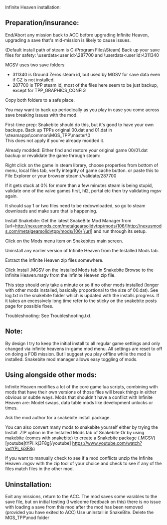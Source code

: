 Infinite Heaven installation:

Preparation/insurance:
------------------------------
End/Abort any mission back to ACC before upgrading Infinite Heaven, upgrading a save that's mid-mission is likely to cause issues.

(Default install path of steam is C:\Program Files\Steam)
Back up your save files for safety:
<steam path>\userdata\<user id>\287700 and
<steam path>\userdata\<user id>\311340

MGSV uses two save folders
- 311340 is Ground Zeros steam id, but used by MGSV for save data even if GZ is not installed.
- 287700 is TPP steam id, most of the files here seem to be just backup, except for TPP_GRAPHICS_CONFIG

Copy both folders to a safe place.

You may want to back up periodically as you play in case you come across save breaking issues with the mod.

First-time prep:
Snakebite should do this, but it's good to have your own backups.
Back up TPPs original 00.dat and 01.dat in
<steam path>\steamapps\common\MGS_TPP\master\0\
This does not apply if you've already modded it.

Already modded:
Either find and restore your original game 00/01.dat backup or revalidate the game through steam:

Right click on the game in steam library, choose properties from bottom of menu, local files tab, verify integrity of game cache button.
or paste this to File Explorer or your browser steam://validate/287700

If it gets stuck at 0% for more than a few minutes steam is being stupid, validate one of the valve games first, hl2, portal etc then try validating mgsv again.

It should say 1 or two files need to be redownloaded, so go to steam downloads and make sure that is happening.

Install Snakebite:
Get the latest SnakeBite Mod Manager from 
[url=http://nexusmods.com/metalgearsolidvtpp/mods/106/]http://nexusmods.com/metalgearsolidvtpp/mods/106/[/url]
and run through its setup.

Click on the Mods menu item on Snakebites main screen.

Uninstall any earlier version of Infinite Heaven from the Installed Mods tab.

Extract the Infinite Heaven zip files somewhere.

Click Install .MGSV on the Installed Mods tab in Snakebite
Browse to the Infinite Heaven.msgv from the Infinite Heaven zip file.

This step should only take a minute or so if no other mods installed (longer with other mods installed, basically proportional to the size of 00.dat).
See log.txt in the snakebite folder which is updated with the installs progress.
If it takes an excessively long time refer to the sticky on the snakebite posts page for possible fixes.

Troubleshooting: See Troubleshooting.txt.

Note:
------------------------------
By design I try to keep the initial install to all regular game settings and only changed via infinite heavens in-game mod menu.
All settings are reset to off on doing a FOB mission. But I suggest you play offline while the mod is installed. Snakebite mod manager allows easy toggling of mods.

Using alongside other mods:
------------------------------
Infinite Heaven modifies a lot of the core game lua scripts, combining with mods that have their own versions of those files will break things in either obvious or subtle ways.
Mods that shouldn't have a conflict with Infinite Heaven are: Model swaps, data table mods like development unlocks or times.

Ask the mod author for a snakebite install package.

You can also convert many mods to snakebite yourself either by trying the Install .ZIP option in the Installed Mods tab of Snakebite
Or by using makebite (comes with snakebite) to create a Snakebite package (.MGSV)
[youtube]tYPi_kj3F8g[/youtube]
https://www.youtube.com/watch?v=tYPi_kj3F8g

If you want to manually check to see if a mod conflicts unzip the Infinite Heaven .mgsv with the zip tool of your choice and check to see if any of the files match files in the other mod.

Uninstallation:
------------------------------
Exit any missions, return to the ACC.
The mod saves some varables to the save file, but on initial testing (I welcome feedback on this) there is no issue with loading a save from this mod after the mod has been removed (provided you have exited to ACC)
Use uninstall in SnakeBite.
Delete the MGS_TPP\mod folder
